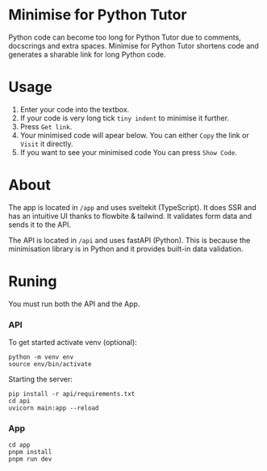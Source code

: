 # Minimise for Python Tutor
Python code can become too long for Python Tutor due to comments, docscrings and extra spaces.
Minimise for Python Tutor shortens code and generates a sharable link for long Python code.

# Usage
1. Enter your code into the textbox.
2. If your code is very long tick `tiny indent` to minimise it further.
3. Press `Get link`.
4. Your minimised code will apear below. You can either `Copy` the link or `Visit` it directly.
5. If you want to see your minimised code You can press `Show Code`.

# About
The app is located in `/app` and uses sveltekit (TypeScript). It does SSR and has an intuitive UI thanks to flowbite & tailwind. It validates form data and sends it to the API.

The API is located in `/api` and uses fastAPI (Python). This is because the minimisation library is in Python and it provides built-in data validation.

# Runing
You must run both the API and the App.

### API
To get started activate venv (optional):
```
python -m venv env
source env/bin/activate
```

Starting the server:
```
pip install -r api/requirements.txt
cd api
uvicorn main:app --reload
```

### App
```
cd app
pnpm install
pnpm run dev
```
